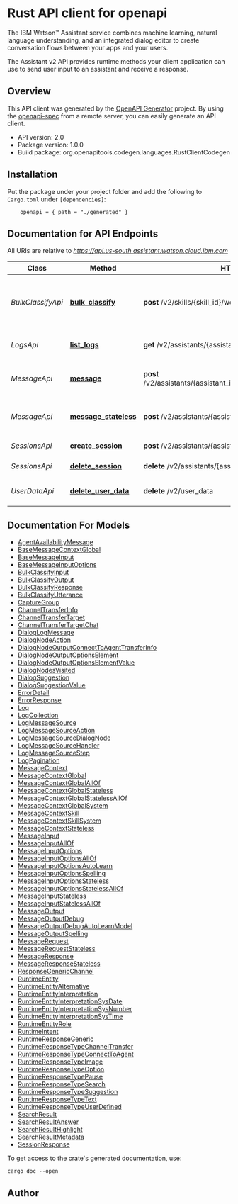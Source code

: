 # Rust API client for openapi

The IBM Watson&trade; Assistant service combines machine learning, natural language understanding, and an integrated dialog editor to create conversation flows between your apps and your users.

The Assistant v2 API provides runtime methods your client application can use to send user input to an assistant and receive a response.

## Overview

This API client was generated by the [OpenAPI Generator](https://openapi-generator.tech) project.  By using the [openapi-spec](https://openapis.org) from a remote server, you can easily generate an API client.

- API version: 2.0
- Package version: 1.0.0
- Build package: org.openapitools.codegen.languages.RustClientCodegen

## Installation

Put the package under your project folder and add the following to `Cargo.toml` under `[dependencies]`:

```
    openapi = { path = "./generated" }
```

## Documentation for API Endpoints

All URIs are relative to *https://api.us-south.assistant.watson.cloud.ibm.com*

Class | Method | HTTP request | Description
------------ | ------------- | ------------- | -------------
*BulkClassifyApi* | [**bulk_classify**](docs/BulkClassifyApi.md#bulk_classify) | **post** /v2/skills/{skill_id}/workspace/bulk_classify | Identify intents and entities in multiple user utterances
*LogsApi* | [**list_logs**](docs/LogsApi.md#list_logs) | **get** /v2/assistants/{assistant_id}/logs | List log events for an assistant
*MessageApi* | [**message**](docs/MessageApi.md#message) | **post** /v2/assistants/{assistant_id}/sessions/{session_id}/message | Send user input to assistant (stateful)
*MessageApi* | [**message_stateless**](docs/MessageApi.md#message_stateless) | **post** /v2/assistants/{assistant_id}/message | Send user input to assistant (stateless)
*SessionsApi* | [**create_session**](docs/SessionsApi.md#create_session) | **post** /v2/assistants/{assistant_id}/sessions | Create a session
*SessionsApi* | [**delete_session**](docs/SessionsApi.md#delete_session) | **delete** /v2/assistants/{assistant_id}/sessions/{session_id} | Delete session
*UserDataApi* | [**delete_user_data**](docs/UserDataApi.md#delete_user_data) | **delete** /v2/user_data | Delete labeled data


## Documentation For Models

 - [AgentAvailabilityMessage](docs/AgentAvailabilityMessage.md)
 - [BaseMessageContextGlobal](docs/BaseMessageContextGlobal.md)
 - [BaseMessageInput](docs/BaseMessageInput.md)
 - [BaseMessageInputOptions](docs/BaseMessageInputOptions.md)
 - [BulkClassifyInput](docs/BulkClassifyInput.md)
 - [BulkClassifyOutput](docs/BulkClassifyOutput.md)
 - [BulkClassifyResponse](docs/BulkClassifyResponse.md)
 - [BulkClassifyUtterance](docs/BulkClassifyUtterance.md)
 - [CaptureGroup](docs/CaptureGroup.md)
 - [ChannelTransferInfo](docs/ChannelTransferInfo.md)
 - [ChannelTransferTarget](docs/ChannelTransferTarget.md)
 - [ChannelTransferTargetChat](docs/ChannelTransferTargetChat.md)
 - [DialogLogMessage](docs/DialogLogMessage.md)
 - [DialogNodeAction](docs/DialogNodeAction.md)
 - [DialogNodeOutputConnectToAgentTransferInfo](docs/DialogNodeOutputConnectToAgentTransferInfo.md)
 - [DialogNodeOutputOptionsElement](docs/DialogNodeOutputOptionsElement.md)
 - [DialogNodeOutputOptionsElementValue](docs/DialogNodeOutputOptionsElementValue.md)
 - [DialogNodesVisited](docs/DialogNodesVisited.md)
 - [DialogSuggestion](docs/DialogSuggestion.md)
 - [DialogSuggestionValue](docs/DialogSuggestionValue.md)
 - [ErrorDetail](docs/ErrorDetail.md)
 - [ErrorResponse](docs/ErrorResponse.md)
 - [Log](docs/Log.md)
 - [LogCollection](docs/LogCollection.md)
 - [LogMessageSource](docs/LogMessageSource.md)
 - [LogMessageSourceAction](docs/LogMessageSourceAction.md)
 - [LogMessageSourceDialogNode](docs/LogMessageSourceDialogNode.md)
 - [LogMessageSourceHandler](docs/LogMessageSourceHandler.md)
 - [LogMessageSourceStep](docs/LogMessageSourceStep.md)
 - [LogPagination](docs/LogPagination.md)
 - [MessageContext](docs/MessageContext.md)
 - [MessageContextGlobal](docs/MessageContextGlobal.md)
 - [MessageContextGlobalAllOf](docs/MessageContextGlobalAllOf.md)
 - [MessageContextGlobalStateless](docs/MessageContextGlobalStateless.md)
 - [MessageContextGlobalStatelessAllOf](docs/MessageContextGlobalStatelessAllOf.md)
 - [MessageContextGlobalSystem](docs/MessageContextGlobalSystem.md)
 - [MessageContextSkill](docs/MessageContextSkill.md)
 - [MessageContextSkillSystem](docs/MessageContextSkillSystem.md)
 - [MessageContextStateless](docs/MessageContextStateless.md)
 - [MessageInput](docs/MessageInput.md)
 - [MessageInputAllOf](docs/MessageInputAllOf.md)
 - [MessageInputOptions](docs/MessageInputOptions.md)
 - [MessageInputOptionsAllOf](docs/MessageInputOptionsAllOf.md)
 - [MessageInputOptionsAutoLearn](docs/MessageInputOptionsAutoLearn.md)
 - [MessageInputOptionsSpelling](docs/MessageInputOptionsSpelling.md)
 - [MessageInputOptionsStateless](docs/MessageInputOptionsStateless.md)
 - [MessageInputOptionsStatelessAllOf](docs/MessageInputOptionsStatelessAllOf.md)
 - [MessageInputStateless](docs/MessageInputStateless.md)
 - [MessageInputStatelessAllOf](docs/MessageInputStatelessAllOf.md)
 - [MessageOutput](docs/MessageOutput.md)
 - [MessageOutputDebug](docs/MessageOutputDebug.md)
 - [MessageOutputDebugAutoLearnModel](docs/MessageOutputDebugAutoLearnModel.md)
 - [MessageOutputSpelling](docs/MessageOutputSpelling.md)
 - [MessageRequest](docs/MessageRequest.md)
 - [MessageRequestStateless](docs/MessageRequestStateless.md)
 - [MessageResponse](docs/MessageResponse.md)
 - [MessageResponseStateless](docs/MessageResponseStateless.md)
 - [ResponseGenericChannel](docs/ResponseGenericChannel.md)
 - [RuntimeEntity](docs/RuntimeEntity.md)
 - [RuntimeEntityAlternative](docs/RuntimeEntityAlternative.md)
 - [RuntimeEntityInterpretation](docs/RuntimeEntityInterpretation.md)
 - [RuntimeEntityInterpretationSysDate](docs/RuntimeEntityInterpretationSysDate.md)
 - [RuntimeEntityInterpretationSysNumber](docs/RuntimeEntityInterpretationSysNumber.md)
 - [RuntimeEntityInterpretationSysTime](docs/RuntimeEntityInterpretationSysTime.md)
 - [RuntimeEntityRole](docs/RuntimeEntityRole.md)
 - [RuntimeIntent](docs/RuntimeIntent.md)
 - [RuntimeResponseGeneric](docs/RuntimeResponseGeneric.md)
 - [RuntimeResponseTypeChannelTransfer](docs/RuntimeResponseTypeChannelTransfer.md)
 - [RuntimeResponseTypeConnectToAgent](docs/RuntimeResponseTypeConnectToAgent.md)
 - [RuntimeResponseTypeImage](docs/RuntimeResponseTypeImage.md)
 - [RuntimeResponseTypeOption](docs/RuntimeResponseTypeOption.md)
 - [RuntimeResponseTypePause](docs/RuntimeResponseTypePause.md)
 - [RuntimeResponseTypeSearch](docs/RuntimeResponseTypeSearch.md)
 - [RuntimeResponseTypeSuggestion](docs/RuntimeResponseTypeSuggestion.md)
 - [RuntimeResponseTypeText](docs/RuntimeResponseTypeText.md)
 - [RuntimeResponseTypeUserDefined](docs/RuntimeResponseTypeUserDefined.md)
 - [SearchResult](docs/SearchResult.md)
 - [SearchResultAnswer](docs/SearchResultAnswer.md)
 - [SearchResultHighlight](docs/SearchResultHighlight.md)
 - [SearchResultMetadata](docs/SearchResultMetadata.md)
 - [SessionResponse](docs/SessionResponse.md)


To get access to the crate's generated documentation, use:

```
cargo doc --open
```

## Author



